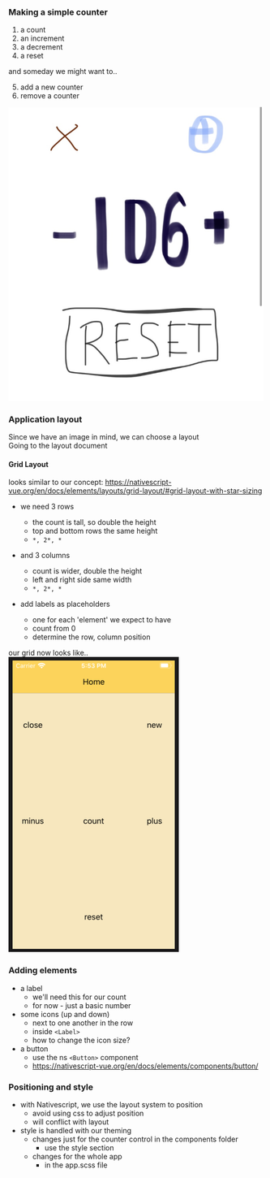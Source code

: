 ### Making a simple counter
1. a count
2. an increment
3. a decrement
4. a reset

and someday we might want to..

5. add a new counter
6. remove a counter

![Image](design_draft.jpg)

### Application layout
Since we have an image in mind, we can choose a layout  
Going to the layout document  

#### Grid Layout
looks similar to our concept:
https://nativescript-vue.org/en/docs/elements/layouts/grid-layout/#grid-layout-with-star-sizing

- we need 3 rows
	- the count is tall, so double the height
	- top and bottom rows the same height
	- `*, 2*, *`
- and 3 columns
	- count is wider, double the height
	- left and right side same width
	- `*, 2*, *`

- add labels as placeholders
	- one for each 'element' we expect to have
	- count from 0
	- determine the row, column position

our grid now looks like..  
![Image](first_layout.png)

### Adding elements
- a label
	- we'll need this for our count
	- for now - just a basic number
- some icons (up and down)
	- next to one another in the row
	- inside `<Label>`
	- how to change the icon size?
- a button
	- use the ns `<Button>` component
	- https://nativescript-vue.org/en/docs/elements/components/button/

### Positioning and style
- with Nativescript, we use the layout system to position
	- avoid using css to adjust position
	- will conflict with layout
- style is handled with our theming
	- changes just for the counter control in the components folder
		- use the style section
	- changes for the whole app
		- in the app.scss file
